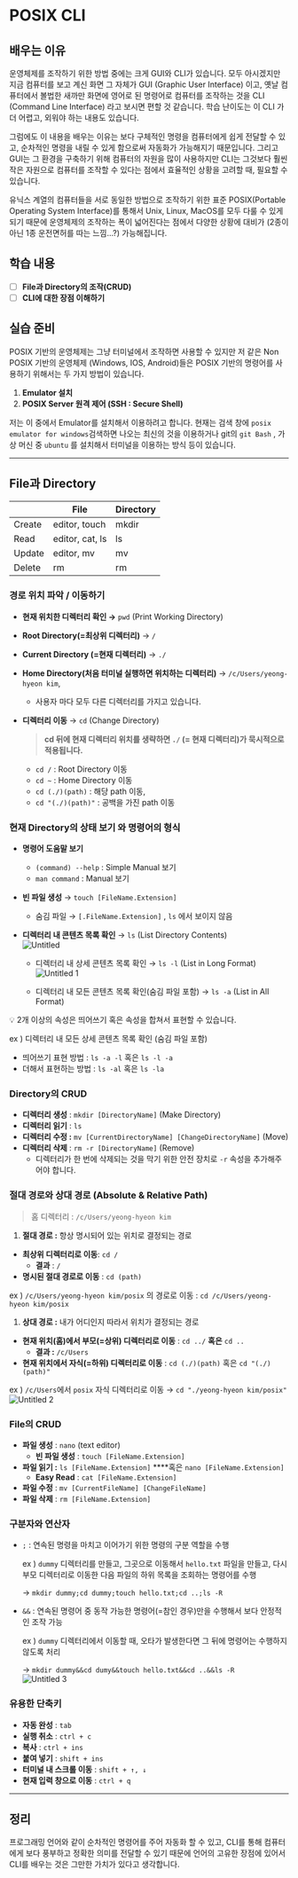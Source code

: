 # POSIX CLI

## 배우는 이유

  운영체제를 조작하기 위한 방법 중에는 크게 GUI와 CLI가 있습니다. 모두 아시겠지만 지금 컴퓨터를 보고 계신 화면 그 자체가 GUI (Graphic User Interface) 이고, 옛날 컴퓨터에서 볼법한 새까만 화면에 영어로 된 명령어로 컴퓨터를 조작하는 것을 CLI (Command Line Interface) 라고 보시면 편할 것 같습니다. 학습 난이도는 이 CLI 가 더 어렵고, 외워야 하는 내용도 있습니다.

  그럼에도 이 내용을 배우는 이유는 보다 구체적인 명령을 컴퓨터에게 쉽게 전달할 수 있고, 순차적인 명령을 내릴 수 있게 함으로써 자동화가 가능해지기 때문입니다. 그리고 GUI는 그 환경을 구축하기 위해 컴퓨터의 자원을 많이 사용하지만 CLI는 그것보다 훨씬 작은 자원으로 컴퓨터를 조작할 수 있다는 점에서 효율적인 상황을 고려할 때, 필요할 수 있습니다.

유닉스 계열의 컴퓨터들을 서로 동일한 방법으로 조작하기 위한 표준 POSIX(Portable Operating System Interface)를 통해서 Unix, Linux, MacOS를 모두 다룰 수 있게 되기 때문에 운영체제의 조작하는 폭이 넓어진다는 점에서 다양한 상황에 대비가 (2종이 아닌 1종 운전면허를 따는 느낌...?) 가능해집니다.

 

## 학습 내용

- [ ]  **File과 Directory의 조작(CRUD)**
- [ ]  **CLI에 대한 장점 이해하기**

## 실습 준비

POSIX 기반의 운영체제는 그냥 터미널에서 조작하면 사용할 수 있지만 저 같은 Non POSIX 기반의 운영체제 (Windows, IOS, Android)들은 POSIX 기반의 명령어를 사용하기 위해서는 두 가지 방법이 있습니다.

1. **Emulator 설치**
2. **POSIX Server 원격 제어 (SSH : Secure Shell)**

저는 이 중에서 Emulator를 설치해서 이용하려고 합니다. 현재는 검색 창에 `posix emulator for windows`검색하면 나오는 최신의 것을 이용하거나 git의 `git Bash` , 가상 머신 중 `ubuntu` 를 설치해서 터미널을 이용하는 방식 등이 있습니다.

---

## File과 Directory

|  | File | Directory |
| --- | --- | --- |
| Create | editor, touch | mkdir |
| Read | editor, cat, ls | ls |
| Update | editor, mv | mv |
| Delete | rm | rm |

### 경로 위치 파악 / 이동하기

- **현재 위치한 디렉터리 확인 →** `pwd` (Print Working Directory)
- **Root Directory(=최상위 디렉터리)** → `/`
- **Current Directory (=현재 디렉터리)** → `./`
- **Home Directory(처음 터미널 실행하면 위치하는 디렉터리)** → `/c/Users/yeong-hyeon kim`,
    - 사용자 마다 모두 다른 디렉터리를 가지고 있습니다.
- **디렉터리 이동** → `cd` (Change Directory)
    
    > **cd 뒤에 현재 디렉터리 위치를 생략하면 `./` (= 현재 디렉터리)가 묵시적으로 적용됩니다.**
    > 
    - `cd /` :  Root Directory 이동
    - `cd ~` : Home Directory 이동
    - `cd (./)(path)` : 해당 path 이동,
    - `cd "(./)(path)"` : 공백을 가진 path 이동
    

### 현재 Directory의 상태 보기 와 명령어의 형식

- **명령어 도움말 보기**
    - `(command) --help`  : Simple Manual 보기
    - `man command` : Manual 보기
- **빈 파일 생성** → `touch [FileName.Extension]`
    - 숨김 파일 → `[.FileName.Extension]` , `ls` 에서 보이지 않음
- **디렉터리 내 콘텐츠 목록 확인** → `ls` (List Directory Contents)<br>
    ![Untitled](https://user-images.githubusercontent.com/77887712/144636764-05151343-4f02-4d32-a2f8-6b4360310fc1.png)<br>
    
    - 디렉터리 내 상세 콘텐츠 목록 확인 → `ls -l` (List in Long Format)
    ![Untitled 1](https://user-images.githubusercontent.com/77887712/144636802-52bf0963-b02c-4bf6-af93-b7597ee963bf.png)<br>

    - 디렉터리 내 모든 콘텐츠 목록 확인(숨김 파일 포함) → `ls -a` (List in All Format)

<aside>
💡 2개 이상의 속성은 띄어쓰기 혹은 속성을 합쳐서 표현할 수 있습니다.

</aside>

ex ) 디렉터리 내 모든 상세 콘텐츠 목록 확인 (숨김 파일 포함)

- 띄어쓰기 표현 방법 : `ls -a -l` 혹은 `ls -l -a`
- 더해서 표현하는 방법 : `ls -al` 혹은 `ls -la`

### Directory의 CRUD

- **디렉터리 생성** : `mkdir [DirectoryName]` (Make Directory)
- **디렉터리 읽기** : `ls`
- **디렉터리 수정 :** `mv [CurrentDirectoryName] [ChangeDirectoryName]` (Move)
- **디렉터리 삭제** : `rm -r [DirectoryName]` (Remove)
    - 디렉터리가 한 번에 삭제되는 것을 막기 위한 안전 장치로 `-r` 속성을 추가해주어야 합니다.

### 절대 경로와 상대 경로 (Absolute & Relative Path)

> 홈 디렉터리 : `/c/Users/yeong-hyeon kim`
> 

1. **절대 경로 :** 항상 명시되어 있는 위치로 결정되는 경로
- **최상위 디렉터리로 이동**: `cd /`
    - **결과** : `/`
- **명시된 절대 경로로 이동** : `cd (path)`

ex ) `/c/Users/yeong-hyeon kim/posix` 의 경로로 이동 : `cd /c/Users/yeong-hyeon kim/posix`

1. **상대 경로 :** 내가 어디인지 따라서 위치가 결정되는 경로
- **현재 위치(홈)에서 부모(=상위) 디렉터리로 이동** : `cd ../` **혹은** `cd ..`
    - **결과 :**  `/c/Users`
- **현재 위치에서 자식(=하위) 디렉터리로 이동** : `cd (./)(path)` 혹은 `cd "(./)(path)"`

ex ) `/c/Users`에서 `posix` 자식 디렉터리로 이동 → `cd "./yeong-hyeon kim/posix"`<br>
![Untitled 2](https://user-images.githubusercontent.com/77887712/144637034-95641455-6e7e-49fb-87e0-1bad58a25e9a.png)<br>

### File의 CRUD

- **파일 생성** : `nano` (text editor)
    - **빈 파일 생성** : `touch [FileName.Extension]`
- **파일 읽기 :** `ls [FileName.Extension]`  ****혹은 `nano [FileName.Extension]`
    - **Easy Read** :  `cat [FileName.Extension]`
- **파일 수정** : `mv [CurrentFileName] [ChangeFileName]`
- **파일 삭제** : `rm [FileName.Extension]`

### 구분자와 연산자

- `;` : 연속된 명령을 마치고 이어가기 위한 명령의 구분 역할을 수행
    
    ex ) `dummy` 디렉터리를 만들고, 그곳으로 이동해서 `hello.txt` 파일을 만들고, 다시 부모 디렉터리로 이동한 다음 파일의 하위 목록을 조회하는 명령어를 수행
    
    → `mkdir dummy;cd dummy;touch hello.txt;cd ..;ls -R`
    
- `&&` : 연속된 명령어 중 동작 가능한 명령어(=참인 경우)만을 수행해서 보다 안정적인 조작 가능
    
    ex ) `dummy` 디렉터리에서 이동할 때, 오타가 발생한다면 그 뒤에 명령어는 수행하지 않도록 처리
    
    → `mkdir dummy&&cd dumy&&touch hello.txt&&cd ..&&ls -R`<br>
    ![Untitled 3](https://user-images.githubusercontent.com/77887712/144637079-3c475bb6-c0b3-41dd-b54e-58fe6f4d0593.png)<br>


### 유용한 단축키

- **자동 완성** : `tab`
- **실행 취소** : `ctrl + c`
- **복사** : `ctrl + ins`
- **붙여 넣기** : `shift + ins`
- **터미널 내 스크롤 이동** :  `shift + ↑, ↓`
- **현재 입력 창으로 이동** :  `ctrl + q`

---

## 정리

프로그래밍 언어와 같이 순차적인 명령어를 주어 자동화 할 수 있고, CLI를 통해 컴퓨터에게 보다 풍부하고 정확한 의미를 전달할 수 있기 때문에 언어의 고유한 장점에 있어서 CLI를 배우는 것은 그만한 가치가 있다고 생각합니다.
